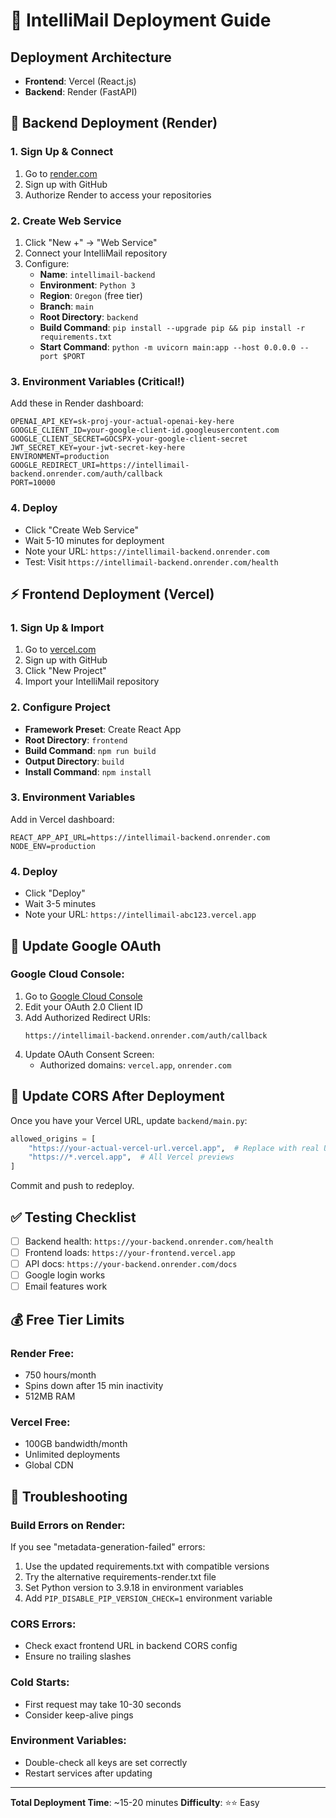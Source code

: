 # 🚀 IntelliMail Deployment Guide

## Deployment Architecture
- **Frontend**: Vercel (React.js)
- **Backend**: Render (FastAPI)

## 🐍 Backend Deployment (Render)

### 1. Sign Up & Connect
1. Go to [render.com](https://render.com)
2. Sign up with GitHub
3. Authorize Render to access your repositories

### 2. Create Web Service
1. Click "New +" → "Web Service"
2. Connect your IntelliMail repository
3. Configure:
   - **Name**: `intellimail-backend`
   - **Environment**: `Python 3`
   - **Region**: `Oregon` (free tier)
   - **Branch**: `main`
   - **Root Directory**: `backend`
   - **Build Command**: `pip install --upgrade pip && pip install -r requirements.txt`
   - **Start Command**: `python -m uvicorn main:app --host 0.0.0.0 --port $PORT`

### 3. Environment Variables (Critical!)
Add these in Render dashboard:

```env
OPENAI_API_KEY=sk-proj-your-actual-openai-key-here
GOOGLE_CLIENT_ID=your-google-client-id.googleusercontent.com
GOOGLE_CLIENT_SECRET=GOCSPX-your-google-client-secret
JWT_SECRET_KEY=your-jwt-secret-key-here
ENVIRONMENT=production
GOOGLE_REDIRECT_URI=https://intellimail-backend.onrender.com/auth/callback
PORT=10000
```

### 4. Deploy
- Click "Create Web Service"
- Wait 5-10 minutes for deployment
- Note your URL: `https://intellimail-backend.onrender.com`
- Test: Visit `https://intellimail-backend.onrender.com/health`

## ⚡ Frontend Deployment (Vercel)

### 1. Sign Up & Import
1. Go to [vercel.com](https://vercel.com)
2. Sign up with GitHub
3. Click "New Project"
4. Import your IntelliMail repository

### 2. Configure Project
- **Framework Preset**: Create React App
- **Root Directory**: `frontend`
- **Build Command**: `npm run build`
- **Output Directory**: `build`
- **Install Command**: `npm install`

### 3. Environment Variables
Add in Vercel dashboard:

```env
REACT_APP_API_URL=https://intellimail-backend.onrender.com
NODE_ENV=production
```

### 4. Deploy
- Click "Deploy"
- Wait 3-5 minutes
- Note your URL: `https://intellimail-abc123.vercel.app`

## 🔐 Update Google OAuth

### Google Cloud Console:
1. Go to [Google Cloud Console](https://console.cloud.google.com/apis/credentials)
2. Edit your OAuth 2.0 Client ID
3. Add Authorized Redirect URIs:
   ```
   https://intellimail-backend.onrender.com/auth/callback
   ```
4. Update OAuth Consent Screen:
   - Authorized domains: `vercel.app`, `onrender.com`

## 🔄 Update CORS After Deployment

Once you have your Vercel URL, update `backend/main.py`:

```python
allowed_origins = [
    "https://your-actual-vercel-url.vercel.app",  # Replace with real URL
    "https://*.vercel.app",  # All Vercel previews
]
```

Commit and push to redeploy.

## ✅ Testing Checklist

- [ ] Backend health: `https://your-backend.onrender.com/health`
- [ ] Frontend loads: `https://your-frontend.vercel.app`
- [ ] API docs: `https://your-backend.onrender.com/docs`
- [ ] Google login works
- [ ] Email features work

## 💰 Free Tier Limits

### Render Free:
- 750 hours/month
- Spins down after 15 min inactivity
- 512MB RAM

### Vercel Free:
- 100GB bandwidth/month
- Unlimited deployments
- Global CDN

## 🚨 Troubleshooting

### Build Errors on Render:
If you see "metadata-generation-failed" errors:
1. Use the updated requirements.txt with compatible versions
2. Try the alternative requirements-render.txt file
3. Set Python version to 3.9.18 in environment variables
4. Add `PIP_DISABLE_PIP_VERSION_CHECK=1` environment variable

### CORS Errors:
- Check exact frontend URL in backend CORS config
- Ensure no trailing slashes

### Cold Starts:
- First request may take 10-30 seconds
- Consider keep-alive pings

### Environment Variables:
- Double-check all keys are set correctly
- Restart services after updating

---

**Total Deployment Time**: ~15-20 minutes
**Difficulty**: ⭐⭐ Easy
